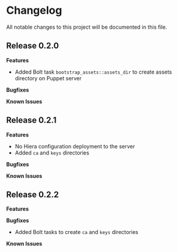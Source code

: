 # Changelog

All notable changes to this project will be documented in this file.

## Release 0.2.0

**Features**

* Added Bolt task `bootstrap_assets::assets_dir` to create assets directory
on Puppet server

**Bugfixes**

**Known Issues**

## Release 0.2.1

**Features**

* No Hiera configuration deployment to the server
* Added `ca` and `keys` directories

**Bugfixes**

**Known Issues**

## Release 0.2.2

**Features**

**Bugfixes**

* Added Bolt tasks to create `ca` and `keys` directories

**Known Issues**